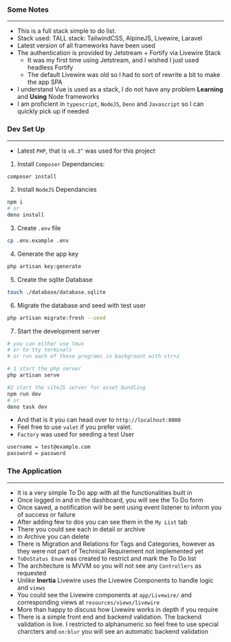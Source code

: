 ### Some Notes

---

-   This is a full stack simple to do list.
-   Stack used: TALL stack: TailwindCSS, AlpineJS, Livewire, Laravel
-   Latest version of all frameworks have been used
-   The authentication is provided by Jetstream + Fortify via Livewire
    Stack
    -   It was my first time using Jetstream, and I wished I just used
        headless Fortify
    -   The default Livewire was old so I had to sort of rewrite a bit
        to make the app SPA
-   I understand Vue is used as a stack, I do not have any problem
    **Learning** and **Using** Node frameworks
-   I am proficient in `typescript`, `NodeJS`, `Deno` and `Javascript`
    so I can quickly pick up if needed

### Dev Set Up

---

-   Latest `PHP`, that is `v8.3^` was used for this project

1. Install `Composer` Dependancies:

```bash
composer install
```

2. Install `NodeJS` Dependancies

```bash
npm i
# or
deno install
```

3. Create `.env` file

```bash
cp .env.example .env
```

4. Generate the app key

```bash
php artisan key:generate
```

5. Create the sqlite Database

```bash
touch ./database/database.sqlite
```

6. Migrate the database and seed with test user

```bash
php artisan migrate:fresh --seed
```

7. Start the development server

```bash
# you can either use tmux
# or to tty terminals
# or run each of these programs in backgrount with ctr+z

# 1 start the php server
php artisan serve

#2 start the viteJS server for asset bundling
npm run dev
# or
deno task dev
```

-   And that is it you can head over to `http://localhost:8000`
-   Feel free to use `valet` if you prefer valet.
-   `Factory` was used for seeding a test User

```bash
username = test@example.com
password = password
```

### The Application

---

-   It is a very simple To Do app with all the functionalities built
    in
-   Once logged in and in the dashboard, you will see the To Do form
-   Once saved, a notification will be sent using event listener to
    inform you of success or failure
-   After adding few to dos you can see them in the `My List` tab
-   There you could see each in detail or archive
-   in Archive you can delete
-   There is Migration and Relations for Tags and Categories, however
    as they were not part of Technical Requirement not implemented yet
-   `ToDoStatus Enum` was created to restrict and mark the To Do list
-   The architecture is MVVM so you will not see any `Controllers` as
    requested
-   Unlike **Inertia** Livewire uses the Livewire Components to handle
    logic and `views`
-   You could see the Livewire components at `app/Livewire/` and
    corresponding views at `resources/views/livewire`
-   More than happy to discuss how Livewire works in depth if you
    require
-   There is a simple front end and backend validation. The backend
    validation is live. I restricted to alphanumeric so feel free to
    use special charcters and `on:blur` you will see an automatic
    backend validation
